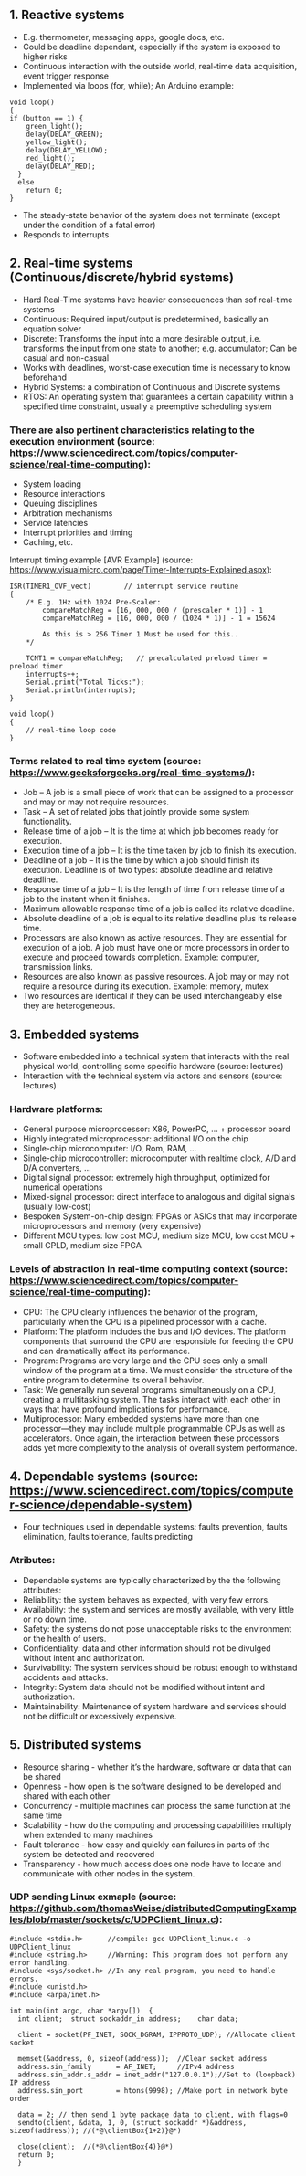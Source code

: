 ## 1. Reactive systems
- E.g. thermometer, messaging apps, google docs, etc.
- Could be deadline dependant, especially if the system is exposed to higher risks
- Continuous interaction with the outside world, real-time data acquisition, event trigger response
- Implemented via loops (for, while); An Arduino example:
```
void loop()
{
if (button == 1) {
    green_light();
    delay(DELAY_GREEN);
    yellow_light();
    delay(DELAY_YELLOW);
    red_light();
    delay(DELAY_RED);
  }
  else
    return 0;
}
```
- The steady-state behavior of the system does not terminate (except under the condition of a fatal error)
- Responds to interrupts

## 2. Real-time systems (Continuous/discrete/hybrid systems)
- Hard Real-Time systems have heavier consequences than sof real-time systems
- Continuous: Required input/output is predetermined, basically an equation solver
- Discrete: Transforms the input into a more desirable output, i.e. transforms the input from one state to another; e.g. accumulator; Can be casual and non-casual
- Works with deadlines, worst-case execution time is necessary to know beforehand 
- Hybrid Systems: a combination of Continuous and Discrete systems
- RTOS: An operating system that guarantees a certain capability within a specified time constraint, usually a preemptive scheduling system

### There are also pertinent characteristics relating to the execution environment (source: https://www.sciencedirect.com/topics/computer-science/real-time-computing):
- System loading
- Resource interactions
- Queuing disciplines
- Arbitration mechanisms
- Service latencies
- Interrupt priorities and timing
- Caching, etc.

Interrupt timing example [AVR Example] (source: https://www.visualmicro.com/page/Timer-Interrupts-Explained.aspx):
```
ISR(TIMER1_OVF_vect)        // interrupt service routine 
{
    /* E.g. 1Hz with 1024 Pre-Scaler:
		compareMatchReg = [16, 000, 000 / (prescaler * 1)] - 1
		compareMatchReg = [16, 000, 000 / (1024 * 1)] - 1 = 15624
	
	    As this is > 256 Timer 1 Must be used for this..
	*/
    
	TCNT1 = compareMatchReg;   // precalculated preload timer = preload timer
	interrupts++;
	Serial.print("Total Ticks:");
	Serial.println(interrupts);
}

void loop()
{
	// real-time loop code
}
```

### Terms related to real time system (source: https://www.geeksforgeeks.org/real-time-systems/):
- Job – A job is a small piece of work that can be assigned to a processor and may or may not require resources.
- Task – A set of related jobs that jointly provide some system functionality.
- Release time of a job – It is the time at which job becomes ready for execution.
- Execution time of a job – It is the time taken by job to finish its execution.
- Deadline of a job – It is the time by which a job should finish its execution. Deadline is of two types: absolute deadline and relative deadline.
- Response time of a job – It is the length of time from release time of a job to the instant when it finishes.
- Maximum allowable response time of a job is called its relative deadline.
- Absolute deadline of a job is equal to its relative deadline plus its release time.
- Processors are also known as active resources. They are essential for execution of a job. A job must have one or more processors in order to execute and proceed towards completion. Example: computer, transmission links.
- Resources are also known as passive resources. A job may or may not require a resource during its execution. Example: memory, mutex
- Two resources are identical if they can be used interchangeably else they are heterogeneous.

## 3. Embedded systems
- Software embedded into a technical system that
interacts with the real physical world, controlling some
specific hardware (source: lectures)
- Interaction with the technical system via actors and
sensors (source: lectures)
### Hardware platforms:
- General purpose microprocessor: X86, PowerPC, … +
processor board
- Highly integrated microprocessor: additional I/O on the
chip
- Single-chip microcomputer: I/O, Rom, RAM, …
- Single-chip microcontroller: microcomputer with realtime clock, A/D and D/A converters, …
- Digital signal processor: extremely high throughput,
optimized for numerical operations
- Mixed-signal processor: direct interface to analogous
and digital signals (usually low-cost)
- Bespoken System-on-chip design: FPGAs or ASICs
that may incorporate microprocessors and memory (very
expensive)
- Different MCU types: low cost MCU, medium size MCU, low cost MCU + small CPLD, medium size FPGA

### Levels of abstraction in real-time computing context (source: https://www.sciencedirect.com/topics/computer-science/real-time-computing):
- CPU: The CPU clearly influences the behavior of the program, particularly when the CPU is a pipelined processor with a cache.
- Platform: The platform includes the bus and I/O devices. The platform components that surround the CPU are responsible for feeding the CPU and can dramatically affect its performance.
- Program: Programs are very large and the CPU sees only a small window of the program at a time. We must consider the structure of the entire program to determine its overall behavior.
- Task: We generally run several programs simultaneously on a CPU, creating a multitasking system. The tasks interact with each other in ways that have profound implications for performance.
- Multiprocessor: Many embedded systems have more than one processor—they may include multiple programmable CPUs as well as accelerators. Once again, the interaction between these processors adds yet more complexity to the analysis of overall system performance.

## 4. Dependable systems (source: https://www.sciencedirect.com/topics/computer-science/dependable-system)
- Four techniques used in dependable systems: faults prevention, faults elimination, faults tolerance, faults predicting

### Atributes:
- Dependable systems are typically characterized by the the following attributes:
- Reliability: the system behaves as expected, with very few errors.
- Availability: the system and services are mostly available, with very little or no down time.
- Safety: the systems do not pose unacceptable risks to the environment or the health of users.
- Confidentiality: data and other information should not be divulged without intent and authorization.
- Survivability: The system services should be robust enough to withstand accidents and attacks.
- Integrity: System data should not be modified without intent and authorization.
- Maintainability: Maintenance of system hardware and services should not be difficult or excessively expensive.

## 5. Distributed systems
- Resource sharing - whether it’s the hardware, software or data that can be shared
- Openness - how open is the software designed to be developed and shared with each other
- Concurrency - multiple machines can process the same function at the same time
- Scalability - how do the computing and processing capabilities multiply when extended to many machines
- Fault tolerance - how easy and quickly can failures in parts of the system be detected and recovered
- Transparency - how much access does one node have to locate and communicate with other nodes in the system.

### UDP sending Linux exmaple (source: https://github.com/thomasWeise/distributedComputingExamples/blob/master/sockets/c/UDPClient_linux.c):
```
#include <stdio.h>      //compile: gcc UDPClient_linux.c -o UDPClient_linux
#include <string.h>     //Warning: This program does not perform any error handling.
#include <sys/socket.h> //In any real program, you need to handle errors.
#include <unistd.h>
#include <arpa/inet.h>

int main(int argc, char *argv[])  {
  int client;  struct sockaddr_in address;    char data;

  client = socket(PF_INET, SOCK_DGRAM, IPPROTO_UDP); //Allocate client socket

  memset(&address, 0, sizeof(address));  //Clear socket address
  address.sin_family      = AF_INET;     //IPv4 address
  address.sin_addr.s_addr = inet_addr("127.0.0.1");//Set to (loopback) IP address
  address.sin_port        = htons(9998); //Make port in network byte order

  data = 2; // then send 1 byte package data to client, with flags=0
  sendto(client, &data, 1, 0, (struct sockaddr *)&address, sizeof(address)); //(*@\clientBox{1+2)}@*)

  close(client);  //(*@\clientBox{4)}@*)
  return 0;
  }
```



